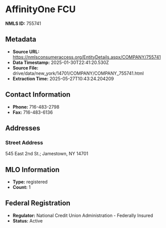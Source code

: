 # AffinityOne FCU

**NMLS ID:** 755741

## Metadata
- **Source URL:** https://nmlsconsumeraccess.org/EntityDetails.aspx/COMPANY/755741
- **Data Timestamp:** 2025-01-30T22:41:20.530Z
- **Source File:** drive/data/new_york/14701/COMPANY/COMPANY_755741.html
- **Extraction Time:** 2025-05-27T10:43:24.204209

## Contact Information
- **Phone:** 716-483-2798
- **Fax:** 716-483-6136

## Addresses
### Street Address
545 East 2nd St.; Jamestown, NY 14701

## MLO Information
- **Type:** registered
- **Count:** 1

## Federal Registration
- **Regulator:** National Credit Union Administration - Federally Insured
- **Status:** Active

